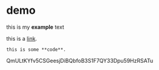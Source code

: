 # demo

this is my **example** text

this is a [link](/ohai).

```
this is some **code**.
```



QmULtKYfv5CSGeesjDiBQbfoB3S1F7QY33Dpu59HzRSATu

